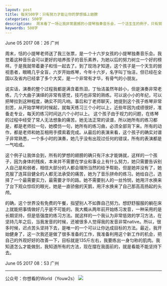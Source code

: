 ```yaml
---
layout: post
title: 每天500字：只有努力才能让你的梦想插上翅膀
categories: 500字
description:  周末看了一场让我非常震撼的小提琴独奏音乐会，一个活生生的例子，只有努力才能让你的梦想插上翅膀。
keywords: 500字
---
```


June 05 2017  08：26 广州

周末，恬的小提琴老师送了我三张票，是一个十六岁女孩的小提琴独奏音乐会。我觉着这种音乐会可以更好的培养孩子的音乐素养，为她以后的努力树立一个好的榜样。于是我就带着妻子和恬一起去了。到了现场才知道，这个孩子是一个天生的弱视患者，眼睛几乎全盲，六岁开始练琴，今年十六岁，名字叫丁怡洁，但已经在全国以及省内已经拿了多个大奖，是一个非常有才华，有骨气的小朋友。

说实话，演奏的整个过程我都是满含着热泪，丁怡洁虽然年龄小，但是演奏非常老练，几个大曲子演绎的非常有感觉，技巧也非常的熟练。可以说小小的年纪，可以把琴拉到这种程度，确实不同凡响。事后和丁老师聊天，她提到这个孩子练琴非常刻苦，从开始学琴的时候起，就每天练习三个小时以上，近些年因为成绩很好，准备走专业，每天的练习时间达六个小时以上。
这个孩子由于视力的问题，在练琴的过程中经受了常人无法想象的痛苦。她无法正常的读谱，所以她所有的练习都是，都是老师拉一句，她模仿一句，她所有的练习曲，必须全部背下来。所有的动作，都是老师和她互相用手摸索着完成。从最后的表演来看，这个孩子的确实对谱子非常熟悉，一个多小时的演奏，她几乎没有出现过任何的错误，所有的表演都是一气哈成。

这个例子让我体会到，所有的梦想的翅膀的确只有汗水才能铸就，这样的一个孩子，因为身体的残疾，本来并不需要在学业和事业上有什么努力，她只需要告诉别人自己是和弱者，相信大部分的人都会理所当然的给予帮助，但是她并没有了，她克服了连耳目健全的人都无法承受的痛苦，她为了音乐拼命的练习。她给自己，选择了一个最需要实力，最需要才华的路。她不需要别人的一丝怜悯，她用汗水换来了台下观众惊叹的眼光，她是一直骄傲的天鹅，用汗水换来了自己那高高扬起的头颅。

的确，这个世界没有免费的午餐，指望别人不如靠自己努力。想舒舒服服的躺在床上就能把事情做好几乎是不可能的。我大概从两年前开始练习发音，一种采用的是长期坚持，但是低强度的练习方法。就这样的一个我认为非常低效的学习方法，在坚持几年之后，当我发音的时候，还被很多人觉得我的发音非常native。所以，很多时候，迟点苦头坚持下去，是唯一的一个可以让你达成目标的方法。最近，我开始健身了，这一次我还是做了很多准备的工作，我准备利用这个新工作的机会，把自己的外观好好的改善一下，目标就是135斤左右，我要练出一身匀称的肌肉。我知道怎么才能做到，我知道所有的方法，现在摆在我面前的，就是看能不能坚持下去。


June 05 2017  08：53 广州

---- 
公众号：你想看的World（Youw2s）
![][image-1]

[image-1]:	http://upload-images.jianshu.io/upload_images/3342594-dca1f89eba3e50ca.jpg?imageMogr2/auto-orient/strip%7CimageView2/2/w/1240
